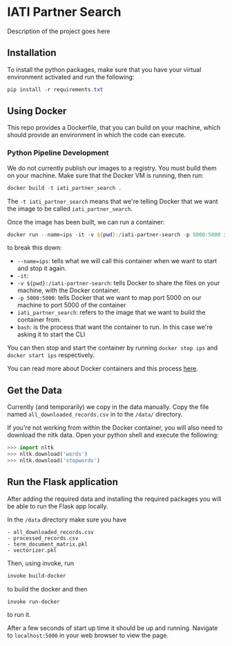 # IATI Partner Search
 Description of the project goes here

## Installation
To install the python packages, make sure that you have your virtual environment activated and run the following:

```powershell
pip install -r requirements.txt
```

## Using Docker
This repo provides a Dockerfile, that you can build on your machine, which should provide an environment in which the code can execute.

### Python Pipeline Development
We do not currently publish our images to a registry. You must build them on your machine. Make sure that the Docker VM is running, then run:
```powershell
docker build -t iati_partner_search .
```
The `-t iati_partner_search` means that we're telling Docker that we want the image to be called `iati_partner_search`.

Once the image has been built, we can run a container:
```powershell
docker run --name=ips -it -v ${pwd}:/iati-partner-search -p 5000:5000 iati_partner_search bash
```
to break this down:

- `--name=ips`: tells what we will call this container when we want to start and stop it again.
- `-it`: 
- `-v ${pwd}:/iati-partner-search`: tells Docker to share the files on your machine, with the Docker container.
- `-p 5000:5000`: tells Docker that we want to map port 5000 on our machine to port 5000 of the container
- `iati_partner_search`: refers to the image that we want to build the container from.
- `bash`: is the process that want the container to run. In this case we're asking it to start the CLI

You can then stop and start the container by running `docker stop ips` and `docker start ips` respectively.

You can read more about Docker containers and this process [here](https://docs.docker.com/).

## Get the Data
Currently (and temporarily) we copy in the data manually. Copy the file named `all_downloaded_records.csv` in to the `/data/` directory.

If you're not working from within the Docker container, you will also need to download the nltk data. Open your python shell and execute the following:

```python
>>> import nltk
>>> nltk.download('words')
>>> nltk.download('stopwords')
```

## Run the Flask application
After adding the required data and installing the required packages you will be able to run the Flask app locally.

In the `/data` directory make sure you have

    - all_downloaded_records.csv
    - processed_records.csv
    - term_document_matrix.pkl
    - vectorizer.pkl

Then, using invoke, run

```bash
invoke build-docker
```
to build the docker and then

```bash
invoke run-docker
```
to run it.

After a few seconds of start up time it should be up and running. Navigate to `localhost:5000` in your web browser to view the page.
